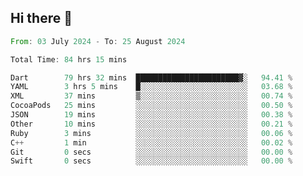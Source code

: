 ## Hi there 👋

<!--START_SECTION:waka-->

```rust
From: 03 July 2024 - To: 25 August 2024

Total Time: 84 hrs 15 mins

Dart        79 hrs 32 mins  ███████████████████████▓░   94.41 %
YAML        3 hrs 5 mins    █░░░░░░░░░░░░░░░░░░░░░░░░   03.68 %
XML         37 mins         ▒░░░░░░░░░░░░░░░░░░░░░░░░   00.74 %
CocoaPods   25 mins         ░░░░░░░░░░░░░░░░░░░░░░░░░   00.50 %
JSON        19 mins         ░░░░░░░░░░░░░░░░░░░░░░░░░   00.38 %
Other       10 mins         ░░░░░░░░░░░░░░░░░░░░░░░░░   00.21 %
Ruby        3 mins          ░░░░░░░░░░░░░░░░░░░░░░░░░   00.06 %
C++         1 min           ░░░░░░░░░░░░░░░░░░░░░░░░░   00.02 %
Git         0 secs          ░░░░░░░░░░░░░░░░░░░░░░░░░   00.00 %
Swift       0 secs          ░░░░░░░░░░░░░░░░░░░░░░░░░   00.00 %
```

<!--END_SECTION:waka-->

<!--
**mathiskakal/mathiskakal** is a ✨ _special_ ✨ repository because its `README.md` (this file) appears on your GitHub profile.

Here are some ideas to get you started:

- 🔭 I’m currently working on ...
- 🌱 I’m currently learning ...
- 👯 I’m looking to collaborate on ...
- 🤔 I’m looking for help with ...
- 💬 Ask me about ...
- 📫 How to reach me: ...
- 😄 Pronouns: ...
- ⚡ Fun fact: ...
-->
